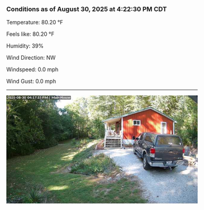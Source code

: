 ### Conditions as of August 30, 2025 at 4:22:30 PM CDT 

Temperature: 80.20 &deg;F

Feels like: 80.20 &deg;F

Humidity: 39%

Wind Direction: NW

Windspeed: 0.0 mph

Wind Gust: 0.0 mph

---

<img src="./images/latest.jpeg"/>


